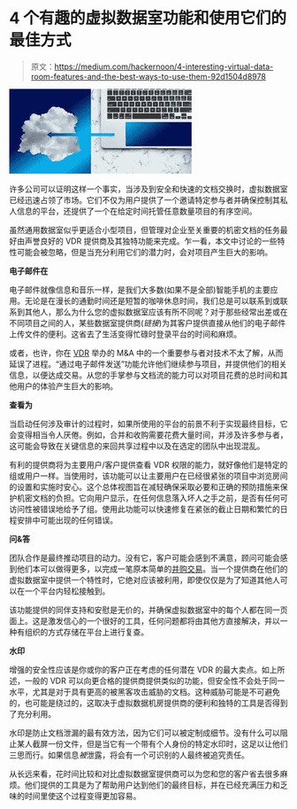 # 4 个有趣的虚拟数据室功能和使用它们的最佳方式

> 原文：<https://medium.com/hackernoon/4-interesting-virtual-data-room-features-and-the-best-ways-to-use-them-92d1504d8978>

![](img/a1e1c1fd9bfcc1524af4d0c54559fb30.png)

许多公司可以证明这样一个事实，当涉及到安全和快速的文档交换时，虚拟数据室已经迅速占领了市场。它们不仅为用户提供了一个邀请特定参与者并确保控制其私人信息的平台，还提供了一个在给定时间托管任意数量项目的有序空间。

虽然通用数据室似乎更适合小型项目，但管理对企业至关重要的机密文档的任务最好由声誉良好的 VDR 提供商及其独特功能来完成。乍一看，本文中讨论的一些特性可能会被忽略，但是当充分利用它们的潜力时，会对项目产生巨大的影响。

**电子邮件在**

电子邮件就像信息和音乐一样，是我们大多数(如果不是全部)智能手机的主要应用。无论是在漫长的通勤时间还是短暂的咖啡休息时间，我们总是可以联系到或联系到其他人，那么为什么您的虚拟数据室应该有所不同呢？对于那些经常出差或在不同项目之间的人，某些数据室提供商(*链接*)为其客户提供直接从他们的电子邮件上传文件的便利。这省去了生活变得忙碌时登录平台的时间和麻烦。

或者，也许，你在 [VDR](https://www.firmex.com/thedealroom/virtual-data-rooms-101-need-know-conduct-effective-due-diligence/) 举办的 M&A 中的一个重要参与者对技术不太了解，从而延误了进程。“通过电子邮件发送”功能允许他们继续参与项目，并提供他们的相关信息，以便达成交易。从您的手掌参与文档流的能力可以对项目花费的总时间和其他用户的体验产生巨大的影响。

**查看为**

当启动任何涉及审计的过程时，如果所使用的平台的前景不利于实现最终目标，它会变得相当令人厌倦。例如，合并和收购需要花费大量时间，并涉及许多参与者，这可能会导致在关键信息的来回共享过程中以及在选定的团队中出现混乱。

有利的提供商将为主要用户/客户提供查看 VDR 权限的能力，就好像他们是特定的组或用户一样。当使用时，该功能可以让主要用户在已经很紧张的项目中浏览房间的设置和实施时安心。这个总体视图旨在减轻确保采取必要和正确的预防措施来保护机密文档的负担。它向用户显示，在任何信息落入坏人之手之前，是否有任何可访问性被错误地给予了组。使用此功能可以快速修复在紧张的截止日期和繁忙的日程安排中可能出现的任何错误。

**问&答**

团队合作是最终推动项目的动力。没有它，客户可能会感到不满意，顾问可能会感到他们本可以做得更多，以完成一笔原本简单的[并购交易](https://www.investopedia.com/terms/m/mergersandacquisitions.asp)。当一个提供商在他们的虚拟数据室中提供一个特性时，它绝对应该被利用，即使仅仅是为了知道其他人可以在一个平台内轻松接触到。

该功能提供的同伴支持和安慰是无价的，并确保虚拟数据室中的每个人都在同一页面上。这是激发信心的一个很好的工具，任何问题都将由其他方直接解决，并以一种有组织的方式存储在平台上进行复查。

**水印**

增强的安全性应该是你或你的客户正在考虑的任何潜在 VDR 的最大卖点。如上所述，一般的 VDR 可以向更合格的提供商提供类似的功能，但安全性不会处于同一水平，尤其是对于具有更高的被黑客攻击威胁的文档。这种威胁可能是不可避免的，也可能是绕过的，这取决于虚拟数据机房提供商的便利和独特的工具是否得到了充分利用。

水印是防止文档泄漏的最有效方法，因为它们可以被定制成细节。没有什么可以阻止某人截屏一份文件，但是当它有一个带有个人身份的特定水印时，这足以让他们三思而行。如果信息*被*泄露，将会有一个可识别的人最终被追究责任。

从长远来看，花时间比较和对比虚拟数据室提供商可以为您和您的客户省去很多麻烦。他们提供的工具是为了帮助用户达到他们的最终目标，并在已经充满压力和乏味的时间里使这个过程变得更加容易。